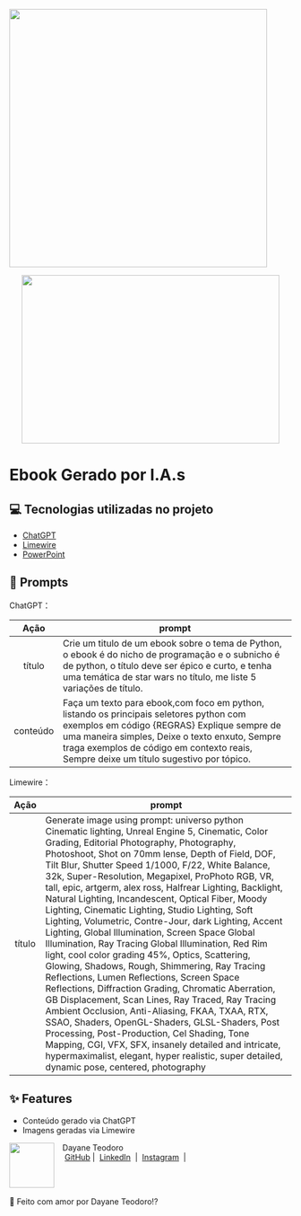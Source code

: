 <p align="centro">
  <img width="460" src="![Capa](https://github.com/user-attachments/assets/0be74725-b473-4928-ac8f-68d47496eb6d)">
</p>

<p align="center">
  <img width="460" height="300" src="![descrição](https://github.com/user-attachments/assets/1433b1dc-0ac1-4172-8a0a-4f024c5a21d1)">
</p>  
  

# Ebook Gerado por I.A.s
## 💻 Tecnologias utilizadas no projeto

- [ChatGPT](https://chat.openai.com/) 
- [Limewire](https://limewire.com/)
- [PowerPoint](https://www.microsoft.com/en/microsoft-365/powerpoint)

## 🧠 Prompts

ChatGPT：

|   Ação   | prompt                                                                                                                                                                                                                                                                         |
| :------: | ------------------------------------------------------------------------------------------------------------------------------------------------------------------------------------------------------------------------------------------------------------------------------ |
|  título  | Crie um titulo de um ebook sobre o tema de Python, o ebook é do nicho de programação e o subnicho é de python, o título deve ser épico e curto, e tenha uma temática de star wars no título, me liste 5 variações de título.                                                      |
| conteúdo | Faça um texto para ebook,com foco em python, listando os principais seletores python com exemplos em código {REGRAS} Explique sempre de uma maneira simples, Deixe o texto enxuto, Sempre traga exemplos de código em contexto reais, Sempre deixe um título sugestivo por tópico.  |


Limewire：

|  Ação  | prompt                                                                                 |
| :----: | -------------------------------------------------------------------------------------- |
| título | Generate image using prompt: universo python Cinematic lighting, Unreal Engine 5, Cinematic, Color Grading, Editorial Photography, Photography, Photoshoot, Shot on 70mm lense, Depth of Field, DOF, Tilt Blur, Shutter Speed 1/1000, F/22, White Balance, 32k, Super-Resolution, Megapixel, ProPhoto RGB, VR, tall, epic, artgerm, alex ross, Halfrear Lighting, Backlight, Natural Lighting, Incandescent, Optical Fiber, Moody Lighting, Cinematic Lighting, Studio Lighting, Soft Lighting, Volumetric, Contre-Jour, dark Lighting, Accent Lighting, Global Illumination, Screen Space Global Illumination, Ray Tracing Global Illumination, Red Rim light, cool color grading 45%, Optics, Scattering, Glowing, Shadows, Rough, Shimmering, Ray Tracing Reflections, Lumen Reflections, Screen Space Reflections, Diffraction Grading, Chromatic Aberration, GB Displacement, Scan Lines, Ray Traced, Ray Tracing Ambient Occlusion, Anti-Aliasing, FKAA, TXAA, RTX, SSAO, Shaders, OpenGL-Shaders, GLSL-Shaders, Post Processing, Post-Production, Cel Shading, Tone Mapping, CGI, VFX, SFX, insanely detailed and intricate, hypermaximalist, elegant, hyper realistic, super detailed, dynamic pose, centered, photography |



## ✨ Features

- Conteúdo gerado via ChatGPT
- Imagens geradas via Limewire

  


<p>
    <img 
      align=left 
      margin=10 
      width=80 
      src="![WhatsApp Image 2023-01-31 at 10 52 47 (1)](https://github.com/user-attachments/assets/430109f9-1127-4cf3-a823-c29d32ecea76)"
    />
    <p>&nbsp&nbsp&nbspDayane Teodoro<br>
    &nbsp&nbsp&nbsp
    <a href="https://github.com/Dayanebiaerafa">
    GitHub</a>&nbsp;|&nbsp;
    <a href="https://www.linkedin.com/in/dayaneteodoro/
felipe-exe">LinkedIn</a>
&nbsp;|&nbsp;
    <a href="https://www.instagram.com/dayane_cie/">
    Instagram</a>
&nbsp;|&nbsp;</p>
</p>
<br/><br/>
<p>


💞 Feito com amor por Dayane Teodoro⁉ 
